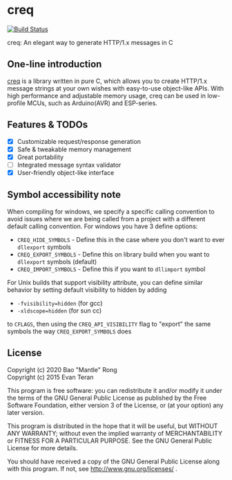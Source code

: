 # creq

[![Build Status](https://travis-ci.com/CSharperMantle/creq.svg?branch=master)](https://travis-ci.com/CSharperMantle/creq)

creq: An elegant way to generate HTTP/1.x messages in C

## One-line introduction

[creq](https://github.com/CSharperMantle/creq) is a library written in pure C, which allows you to create HTTP/1.x message strings at your own wishes with easy-to-use object-like APIs. With high performance and adjustable memory usage, creq can be used in low-profile MCUs, such as Arduino(AVR) and ESP-series.

## Features & TODOs

- [x] Customizable request/response generation
- [x] Safe & tweakable memory management
- [x] Great portability
- [ ] Integrated message syntax validator
- [x] User-friendly object-like interface

## Symbol accessibility note

When compiling for windows, we specify a specific calling convention to avoid issues where we are being called from a project with a different default calling convention. For windows you have 3 define options:
* `CREQ_HIDE_SYMBOLS` - Define this in the case where you don't want to ever `dllexport` symbols
* `CREQ_EXPORT_SYMBOLS` - Define this on library build when you want to `dllexport` symbols (default)
* `CREQ_IMPORT_SYMBOLS` - Define this if you want to `dllimport` symbol

For Unix builds that support visibility attribute, you can define similar behavior by setting default visibility to hidden by adding
* `-fvisibility=hidden` (for gcc)
* `-xldscope=hidden` (for sun cc)

to `CFLAGS`, then using the `CREQ_API_VISIBILITY` flag to "export" the same symbols the way `CREQ_EXPORT_SYMBOLS` does

## License

Copyright (c) 2020 Bao "Mantle" Rong 
<br>
Copyright (c) 2015 Evan Teran

This program is free software: you can redistribute it and/or modify
it under the terms of the GNU General Public License as published by
the Free Software Foundation, either version 3 of the License, or
(at your option) any later version.

This program is distributed in the hope that it will be useful,
but WITHOUT ANY WARRANTY; without even the implied warranty of
MERCHANTABILITY or FITNESS FOR A PARTICULAR PURPOSE.  See the
GNU General Public License for more details.

You should have received a copy of the GNU General Public License
along with this program.  If not, see http://www.gnu.org/licenses/ .
